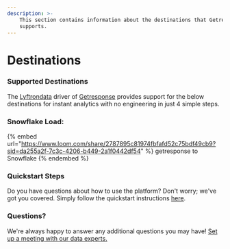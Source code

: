 ```yaml
---
description: >-
    This section contains information about the destinations that Getresponse
    supports.
---
```


# Destinations

### Supported Destinations

The [Lyftrondata](https://www.lyftrondata.com/) driver of [Getresponse](https://www.lyftrondata.com/integration/marketing-analytics/getresponse/) provides support for the below destinations for instant analytics with no engineering in just 4 simple steps.

### Snowflake Load:

{% embed url="https://www.loom.com/share/2787895c81974fbfafd52c75bdf49cb9?sid=da255a2f-7c3c-4206-b449-2a1f0442df54" %}
getresponse to Snowflake
{% endembed %}

### Quickstart Steps

Do you have questions about how to use the platform? Don't worry; we've got you covered. Simply follow the quickstart instructions [here](../../../quickstart-steps.md).

### Questions? <a href="#questions" id="questions"></a>

We're always happy to answer any additional questions you may have! [Set up a meeting with our data experts.](https://www.lyftrondata.com/book-a-meeting/)
